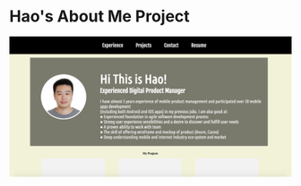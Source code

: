 # Hao's About Me Project

![Alt text](https://raw.githubusercontent.com/gumosun/gumosun.github.io/images/screen_shot.png)
